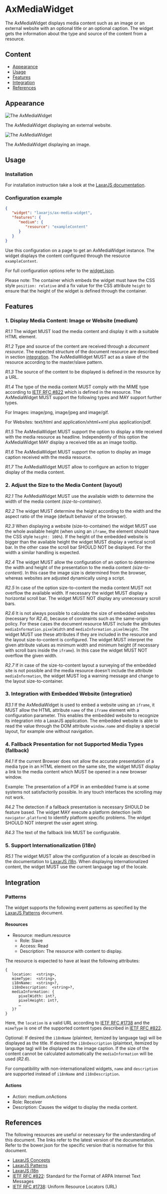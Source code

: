 # AxMediaWidget
The AxMediaWidget displays media content such as an image or an external website with an optional title or an optional caption.
The widget gets the information about the type and source of the content from a resource.


## Content
* [Appearance](#appearance)
* [Usage](#usage)
* [Features](#features)
* [Integration](#integration)
* [References](#references)


## Appearance
![The AxMediaWidget](docs/img/example_1.png)

The AxMediaWidget displaying an external website.


![The AxMediaWidget](docs/img/example_2.png)

The AxMediaWidget displaying an image.


## Usage

### Installation
For installation instruction take a look at the [LaxarJS documentation](https://github.com/LaxarJS/laxar/blob/master/docs/manuals/installing_widgets.md).


### Configuration example
```json
{
   "widget": "laxarjs/ax-media-widget",
   "features": {
      "medium": {
         "resource": "exampleContent"
      }
   }
}
```

Use this configuration on a page to get an AxMediaWidget instance.
The widget displays the content configured through the resource `exampleContent`.

For full configuration options refer to the [widget.json](widget.json).

Please note: The container which embeds the widget must have the CSS style `position: relative` and a fix value for the CSS attribute `height` to ensure that the height of the widget is defined through the container.


## Features
### 1. Display Media Content: Image or Website (medium)
*R1.1* The widget MUST load the media content and display it with a suitable HTML element.

*R1.2* Type and source of the content are received through a *document resource*.
The expected structure of the document resource are described in section [integration](#integration).
The AxMediaWidget MUST act as a slave of the resource according to the master/slave pattern.

*R1.3* The source of the content to be displayed is defined in the resource by a URL.

*R1.4* The type of the media content MUST comply with the MIME type according to [IETF RFC #822] which is defined in the resource.
The AxMediaWidget MUST support the following types and MAY support further types.

For Images: image/png, image/jpeg and image/gif.

For Websites: text/html and application/xhtml+xml plus application/pdf.

*R1.5* The AxMediaWidget MUST support the option to display a title received with the media resource as headline.
Independently of this option the AxMediaWidget MAY display a received title as an image tooltip.

*R1.6* The AxMediaWidget MUST support the option to display an image caption received with the media resource.

*R1.7* The AxMediaWidget MUST allow to configure an action to trigger display of the media content.


### 2. Adjust the Size to the Media Content (layout)
*R2.1* The AxMediaWidget MUST use the available width to determine the width of the media content *(size-to-container)*.

*R2.2* The widget MUST determine the height according to the width and the aspect ratio of the image (default behavior of the browser).

*R2.3* When displaying a website (size-to-container) the widget MUST use the whole available height (when using an `iframe`, the element should have the CSS style `height: 100%`).
If the height of the embedded website is bigger than the available height the widget MUST display a vertical scroll bar.
In the other case the scroll bar SHOULD NOT be displayed.
For the width a similar handling is expected.

*R2.4* The widget MUST allow the configuration of an option to determine the width and height of the presentation to the media content *(size-to-content)*.
In this case the image size is determined from the browser, whereas websites are adjusted dynamically using a script.

*R2.5* In case of the option size-to-content the media content MUST not overflow the available width.
If necessary the widget MUST display a horizontal scroll bar.
The widget MUST NOT display any unnecessary scroll bars.

*R2.6* It is not always possible to calculate the size of embedded websites (necessary for *R2.4*), because of constraints such as the same-origin policy.
For these cases the document resource MUST include the attributes `mediaInformation.pixelWidth` and `mediaInformation.pixelHeight`.
The widget MUST use these attributes if they are included in the resource and the layout size-to-content is configured.
The widget MUST interpret the given attribute values as minimum width and minimum height (if necessary with scroll bars inside the `iframe`).
In this case the widget MUST NOT overflow the given width.

*R2.7* If in case of the size-to-content layout a surveying of the embedded site is not possible and the media resource doesn't include the attribute `mediaInformation`, the widget MUST log a warning message and change to the layout size-to-container.

### 3. Integration with Embedded Website (integration)
*R3.1* If the AxMediaWidget is used to embed a website using an `iframe`, it MUST allow the HTML attribute `name` of the `iframe` element with a configuration parameter.
This enables the embedded website to recognize its integration into a LaxarJS application.
The embedded website is able to read the value through the DOM attribute `window.name` and display a special layout, for example one without navigation.

### 4. Fallback Presentation for not Supported Media Types (fallback)
*R4.1* If the current Browser does not allow the accurate presentation of a media type in an HTML element on the same site, the widget MUST display a link to the media content which MUST be opened in a new browser window.

Example:
The presentation of a PDF in an embedded frame is at some systems not satisfactorily possible.
In any touch interfaces the scrolling may not work.

*R4.2* The detection if a fallback presentation is necessary SHOULD be feature based.
The widget MAY execute a platform detection (with `navigator.platform`) to identify platform specific problems.
The widget SHOULD NOT interpret the user agent string.

*R4.3* The text of the fallback link MUST be configurable.

### 5. Support Internationalization (i18n)

*R5.1* The widget MUST allow the configuration of a locale as described in the documentation to [LaxarJS i18n].
When displaying internationalized content, the widget MUST use the current language tag of the locale.


## Integration
### Patterns
The widget supports the following event patterns as specified by the [LaxarJS Patterns] document.

#### Resources
* Resource: medium.resource
   * Role: Slave
   * Access: Read
   * Description: The resource with content to display.


The resource is expected to have at least the following attributes:

```
{
   location:  <string>,
   mimeType:  <string>,
   i18nName:  <string>?,
   i18nDescription:  <string>?,
   mediaInformation: {
      pixelWidth: int?,
      pixelHeight: int?,
      …
   }?
}
```

Here, the `location` is a valid URL according to [IETF RFC #1738] and the `mimeType` is one of the supported content types described in [IETF RFC #822].

Optional: If desired the `i18nName` (plaintext, itemized by language tag) will be displayed as the title.
If desired the `i18nDescription` (plaintext, itemized by language tag) will be displayed as the image caption.
If the size of the content cannot be calculated automatically the `mediaInformation` will be used (*R2.6*).

For compatibility with non-internationalized widgets, `name` and `description` are supported instead of `i18nName` and `i18nDescription`.

#### Actions
* Action: medium.onActions
* Role: Receiver
* Description: Causes the widget to display the media content.


## References
The following resources are useful or necessary for the understanding of this document.
The links refer to the latest version of the documentation.
Refer to the bower.json for the specific version that is normative for this document.

* [LaxarJS Concepts]
* [LaxarJS Patterns]
* [LaxarJS i18n]
* [IETF RFC #822]: Standard for the Format of ARPA Internet Text Messages
* [IETF RFC #1738]: Uniform Resource Locators (URL)

[LaxarJS Concepts]: https://github.com/LaxarJS/laxar/blob/master/docs/concepts.md "LaxarJS Concepts"
[LaxarJS Patterns]: https://github.com/LaxarJS/laxar_patterns/blob/master/docs/index.md "LaxarJS Patterns"
[LaxarJS i18n]: https://github.com/LaxarJS/laxar/blob/master/docs/manuals/i18n.md "LaxarJS i18n"
[IETF RFC #822]: http://www.ietf.org/rfc/rfc0822.txt "Standard for the Format of ARPA Internet Text Messages"
[IETF RFC #1738]: http://www.ietf.org/rfc/rfc1738.txt "Uniform Resource Locators (URL)"
